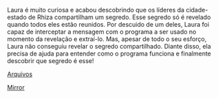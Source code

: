 Laura é muito curiosa e acabou descobrindo que os líderes da cidade-estado de Rhiza compartilham um segredo. Esse segredo só é revelado quando todos eles estão reunidos. Por descuido de um deles, Laura foi capaz de interceptar a mensagem com o programa a ser usado no momento da revelação e extraí-lo. Mas, apesar de todo o seu esforço, Laura não conseguiu revelar o segredo compartilhado. Diante disso, ela precisa de ajuda para entender como o programa funciona e finalmente descobrir que segredo é esse!

[Arquivos](https://static.pwn2win.party/highest_power_2eb2514185a9e040b2a3004f0edfa8550aaf2fe3de0976cd4600f79ba7499d50.tar.gz)

[Mirror](https://drive.google.com/file/d/1DV71Uru9qy4bG1SgI7Aa3OTsP8wR8-jK/view?usp=drivesdk)
